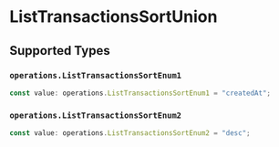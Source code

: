 # ListTransactionsSortUnion


## Supported Types

### `operations.ListTransactionsSortEnum1`

```typescript
const value: operations.ListTransactionsSortEnum1 = "createdAt";
```

### `operations.ListTransactionsSortEnum2`

```typescript
const value: operations.ListTransactionsSortEnum2 = "desc";
```

